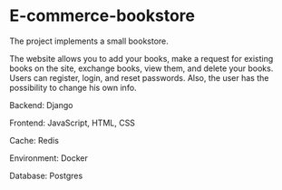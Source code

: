 # E-commerce-bookstore

The project implements a small bookstore.

The website allows you to add your books, make a request for existing books on the site, exchange books, view them, and delete your books. Users can register, login, and reset passwords. Also, the user has the possibility to change his own info.

Backend: Django

Frontend: JavaScript, HTML, CSS

Cache: Redis

Environment: Docker

Database: Postgres
